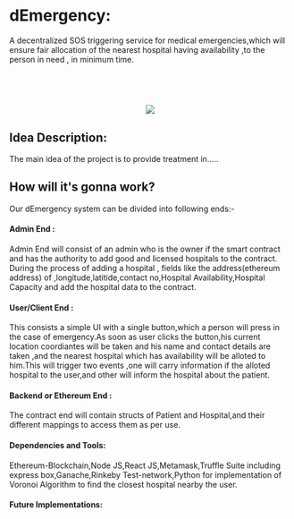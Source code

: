 # dEmergency:

A decentralized SOS triggering service for medical emergencies,which will ensure fair allocation of the nearest hospital having availability ,to the person in need , in minimum time.
<h1 align="center">
<br>
<img src="https://github.com/Sharma-Hrishabh/dEmergency_dotslash/blob/master/workflow.jpg" />
<br>
</h1>  

## Idea Description:
The main idea of the project is to provide treatment in.....


## How will it's gonna work?
Our dEmergency system can be divided into following ends:-

#### Admin End :
Admin End will consist of an admin who is the owner if the smart contract and has the authority to add good and licensed hospitals to the contract.
During the process of adding a hospital , fields like the address(ethereum address) of ,longitude,latitide,contact no,Hospital Availability,Hospital Capacity and add the hospital data to the contract.


#### User/Client End :
This consists a simple UI with a single button,which a person will press in the case of emergency.As soon as user clicks the button,his current location coordiantes will be taken and his name and contact details are taken ,and the nearest hospital which has availability will be alloted to him.This will trigger two events ,one will carry information if the alloted hospital to the user,and other will inform the hospital about the patient.


#### Backend or Ethereum End :

The contract end will contain structs of Patient and Hospital,and their different mappings to access them as per use.


#### Dependencies and Tools:
Ethereum-Blockchain,Node JS,React JS,Metamask,Truffle Suite including express box,Ganache,Rinkeby Test-network,Python for implementation
of Voronoi Algorithm to find the closest hospital nearby the user.


#### Future Implementations:
